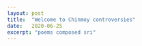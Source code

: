 ```yaml
---
layout: post
title:  "Welcome to Chinmoy controversies"
date:   2020-06-25
excerpt: "poems composed sri"
---
```


